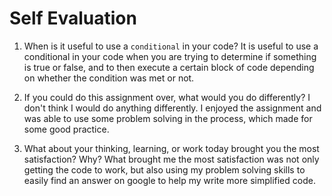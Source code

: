 # Self Evaluation

1. When is it useful to use a `conditional` in your code?
It is useful to use a conditional in your code when you are trying to determine if something is true or false, and to then execute a certain block of code depending on whether the condition was met or not.

1. If you could do this assignment over, what would you do differently?
I don't think I would do anything differently. I enjoyed the assignment and was able to use some problem solving in the process, which made for some good practice.

1. What about your thinking, learning, or work today brought you the most satisfaction? Why?
What brought me the most satisfaction was not only getting the code to work, but also using my problem solving skills to easily find an answer on google to help my write more simplified code. 
